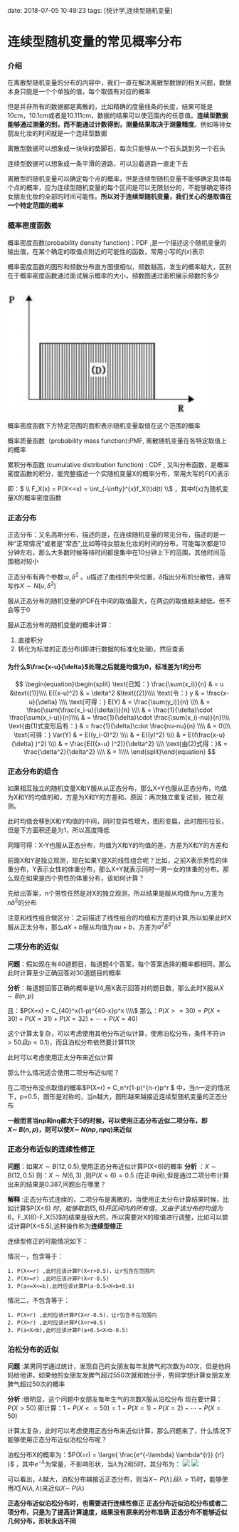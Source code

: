 date: 2018-07-05 10:49:23
tags: [统计学,连续型随机变量]

# 连续型随机变量的常见概率分布

### 介绍

在离散型随机变量的分布的内容中，我们一直在解决离散型数据的相关问题，数据本身只能是一个个单独的值，每个取值有对应的概率

但是并非所有的数据都是离散的，比如精确的度量线条的长度，结果可能是10cm，10.1cm或者是10.111cm，数据的结果可以使范围内的任意值。**连续型数据能够通过测量的到，而不能通过计数得到，测量结果取决于测量精度**。例如等待女朋友化妆的时间就是一个连续型数据

离散型数据可以想象成一块块的垫脚石，每次只能够从一个石头跳到另一个石头

连续型数据可以想象成一条平滑的道路，可以沿着道路一直走下去

离散型的随机变量可以确定每个点的概率，但是连续型随机变量不能够确定具体每个点的概率，应为连续型随机变量的每个区间是可以无限划分的，不能够确定等待女朋友化妆的全部的时间可能性。**所以对于连续型随机变量，我们关心的是取值在一个特定范围的概率**

### 概率密度函数

概率密度函数(probability density function)：PDF ,是一个描述这个随机变量的输出值，在某个确定的取值点附近的可能性的函数，常用小写的$f(x)$表示

概率密度函数的图形和频数分布直方图很相似，频数越高，发生的概率越大，区别在于概率密度函数通过面试展示概率的大小，频数图通过面积展示频数的多少

![概率密度函数](/images/pdf.png)

概率密度函数下方特定范围的面积表示随机变量取值在这个范围的概率

概率质量函数（probability mass function):PMF, 离散随机变量在各特定取值上的概率

累积分布函数 (cumulative distribution function) : CDF , 又叫分布函数，是概率密度函数的积分，能完整描述一个实随机变量X的概率分布，常用大写的$F(X)$表示

即：$ \\\\ F_X(x) = P(X<=x) = \int_{-\infty}^{x}f_X(t)d(t) \\\\$ ，其中f(x)为随机变量X的概率密度函数

### 正态分布

正态分布：又名高斯分布，描述的是，在连续随机变量的常见分布，描述的是一种“正常情况”或者是"常态",比如等待女朋友化妆的时间的分布，可能每次都是10分钟左右，那么大多数时候等待时间都是集中在10分钟上下的范围，其他时间范围相对较小

正态分布有两个参数:$u,\delta^2$ 。$u$描述了曲线的中央位置，$\delta$指出分布的分散性，通常写作$X \sim N(u,\delta^2)$

服从正态分布的随机变量的PDF在中间的取值最大，在两边的取值越来越低，但不会等于0

服从正态分布的随机变量的概率计算：

1. 直接积分
2. 转化为标准的正态分布(即进行数据的标准化处理)，然后查表

#### 为什么$\frac{x-u}{\delta}$处理之后就是均值为0，标准差为1的分布
$$
\begin{equation}\begin{split}
\text{已知：} \frac{\sum(x_i)}{n} & = u  &\text{(1)}\\\\
E((x-u)^2) & = \delta^2 &\text{(2)}\\\\
\text{令：}  y & = \frac{x-u}{\delta} \\\\
\text{可得：} E(Y) & = \frac{\sum(y_i)}{n} \\\\
& = \frac{\sum(\frac{x_i-u}{\delta})}{n} \\\\
& = \frac{1}{\delta}\cdot \frac{\sum(x_i-u)}{n}\\\\
& = \frac{1}{\delta}\cdot \frac{\sum(x_i)-nu)}{n}\\\\
\text{由(1)式变形后有：} & = frac{1}{\delta}\cdot \frac{nu-nu}{n} \\\\
& = 0\\\\
\text{可得：} Var(Y) & =  E((y_i-0)^2) \\\\
& = E((y)^2) \\\\
& = E((\frac{x-u}{\delta} )^2) \\\\
& = \frac{E(({x-u} )^2)}{\delta^2} \\\\
\text{由(2)式得：}& = \frac{\delta^2}{\delta^2} \\\\
& = 1\\\\
\end{split}\end{equation}
$$


### 正态分布的组合

如果相互独立的随机变量X和Y服从从正态分布，那么X+Y也服从正态分布，均值为X和Y的均值的和，方差为X和Y的方差和。原因：两次独立重复试验，独立观测。

此时均值会移到X和Y均值的中间，同时变异性增大，图形变扁，此时图形拉长，但是下方面积还是为1，所以高度降低

同理可得：X-Y也服从正态分布，均值为X和Y的均值的差，方差为X和Y的方差和

前面X和Y是独立观测，现在如果Y是X的线性组合呢？比如，之前X表示男性的体重分布，Y表示女性的体重分布，那么X+Y就表示同时一男一女的体重的分布。那么现在如果是四个男性的体重分布，该如何计算？

先给出答案，n个男性任然是对X的独立观测，所以结果是服从均值为$nu$,方差为$n\delta^2$的分布

注意和线性组合做区分：之前描述了线性组合的均值和方差的计算,所以如果此时X服从正太分布，那么$aX+b$服从均值为$au+b$，方差为$a^2\delta^2$

### 二项分布的近似

**问题**：假如现在有40道题目，每道题4个答案，每个答案选择的概率都相同，那么此时计算至少正确回答对30道题目的概率

**分析**：每道题回答正确的概率是1/4,用X表示回答对的题目数，那么此时X服从$X \sim B(n,p)$

且：$P(X=x) = C_{40}^x(1-p)^{40-x}p^x  \\\\$
那么：$P(X>=30) = P(X=30)+P(X=31)+P(X=32)+\cdots+P(X=40)$

这个计算太复杂，可以考虑使用其他分布近似计算，使用泊松分布，条件不符($n>50 且p<0.1$)，而且泊松分布依然要计算11次

此时可以考虑使用正太分布来近似计算

那么什么情况适合使用二项分布近似呢？

在二项分布没点取值的概率$P(X=r) = C_n^r(1-p)^{n-r}p^r $ 中，当n一定的情况下，p=0.5，图形是对称的，当n越大，图形越来越接近连续型随机变量的正态分布

**一般而言当np和nq都大于5的时候，可以使用正态分布近似二项分布，即$X \sim \ B(n,p)$，则可以使$X \sim \ N(np,npq)$来近似**

### 正态分布近似的连续性修正
**问题**：如果$X \sim B(12,0.5)$,使用正态分布近似计算P(X<6)的概率
**分析** ：$X \sim B(12,0.5)$ 则：$X \sim N(6,3)$  ,则$P(X<6) = 0.5$ (在正中间),但是通过二项分布计算出来的结果是0.387,问题出在哪里？

**解释** :正态分布式连续的，二项分布是离散的，当使用正太分布计算结果时候，比如计算$P(X<6) $时，能够取到(5,6)开区间内的所有值，又由于该分布的均值为6，$F_X(6)-F_X(5)$的结果是很大的，所以需要对X的取值进行调整，比如可以尝试计算P(X<5.5),这种操作称为**连续型修正**

连续型修正的可能情况如下：

情况一，包含等于：

```
1. P(X<=r) ,此时应该计算P(X<r+0.5)，让r包含在范围内
2. P(X>=r) ,此时应该计算P(X<r-0.5)
3. P(a<=X<=b),此时应该计算P(a-0.5<X<b+0.5) 
```
情况二，不包含等于：

```
1. P(X<r) ,此时应该计算P(X<r-0.5)，让r包含不在范围内
2. P(X>r) ,此时应该计算P(X<r+0.5)
3. P(a<X<b),此时应该计算P(a+0.5<X<b-0.5) 
```

### 泊松分布的近似
**问题** :某男同学通过统计，发现自己的女朋友每年发脾气的次数为40次，但是他妈妈给他讲，如果他的女朋友发脾气超过550次就和她分手，男同学想计算女朋友发脾气超过50次的概率

**分析** :很明显，这个问题中女朋友每年生气的次数X服从泊松分布
现在要计算：$P(X>50)$
即计算：$1-P(X<=50) = 1- P(X=1)-P(X=2)-\cdots-P(X=50)$

计算太复杂，此时可以考虑使用正态分布来近似计算，那么问题来了，什么情况下能够使用正态分布近似泊松分布呢？

泊松分布X的概率为：$P(X=r) = \large{   \frac{e^{-\lambda} \lambda^{r}} {r!} }$
，其中$e^{-\lambda}$为常量，不影响形状，当$\lambda$为2和5时，其分布为：
![](/images/λ=5.jpg)
![](/images/λ=2.jpg)

可以看出，$\lambda$越大，泊松分布越接近正态分布，则当$X\sim \ P(\lambda) 且\lambda>15$时，能够使用$X\sum N(\lambda,\lambda)$来近似$X\sim \ P(\lambda)$

**正态分布近似泊松分布时，也需要进行连续性修正**
**正态分布近似泊松分布或者二项分布，只是为了提高计算速度，结果没有原来的分布准确**
**正态分布不能够近似几何分布，形状永远不同**

































